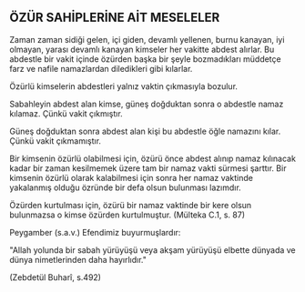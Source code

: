 ## ÖZÜR SAHİPLERİNE AİT MESELELER

Zaman zaman sidiği gelen, içi giden, devamlı yellenen, burnu kanayan, iyi olmayan, yarası devamlı kanayan kimseler her vakitte abdest alırlar. Bu abdestle bir vakit içinde özürden başka bir şeyle bozmadıkları müddetçe farz ve nafile namazlardan diledikleri gibi kılarlar.

Özürlü kimselerin abdestleri yalnız vaktin çıkmasıyla bozulur.

Sabahleyin abdest alan kimse, güneş doğduktan sonra o abdestle namaz kılamaz. Çünkü vakit çıkmıştır.

Güneş doğduktan sonra abdest alan kişi bu ab­destle öğle namazını kılar. Çünkü vakit çıkmamıştır.

Bir kimsenin özürlü olabilmesi için, özürü önce abdest alınıp namaz kılınacak kadar bir zaman ke­silmemek üzere tam bir namaz vakti sürmesi şarttır. Bir kimsenin özürlü olarak kalabilmesi için sonra her namaz vaktinde yakalanmış olduğu öz­ründe bir defa olsun bulunması lazımdır.

Özürden kurtulması için, özürü bir namaz vaktinde bir kere olsun bulunmazsa o kimse özürden kurtulmuştur. (Mülteka C.1, s. 87)

Peygamber (s.a.v.) Efendimiz buyurmuşlardır:

"Allah yolunda bir sabah yürüyüşü veya akşam yürüyüşü elbette dünyada ve dünya nimetlerinden daha hayırlıdır."

(Zebdetül Buharî, s.492)
